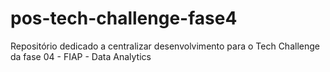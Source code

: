 # pos-tech-challenge-fase4
Repositório dedicado a centralizar desenvolvimento para o Tech Challenge da fase 04 - FIAP - Data Analytics
